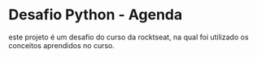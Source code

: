 <H1>Desafio Python - Agenda</H1>
<p>este projeto é  um desafio do curso da rocktseat, na qual foi utilizado os conceitos aprendidos no curso.</p>
